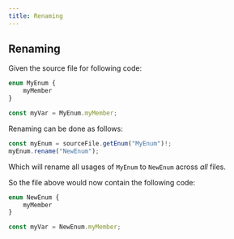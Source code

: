 ```yaml
---
title: Renaming
---
```


## Renaming

Given the source file for following code:

```typescript
enum MyEnum {
    myMember
}

const myVar = MyEnum.myMember;
```

Renaming can be done as follows:

```typescript
const myEnum = sourceFile.getEnum("MyEnum")!;
myEnum.rename("NewEnum");
```

Which will rename all usages of `MyEnum` to `NewEnum` across _all_ files.

So the file above would now contain the following code:

```typescript
enum NewEnum {
    myMember
}

const myVar = NewEnum.myMember;
```
